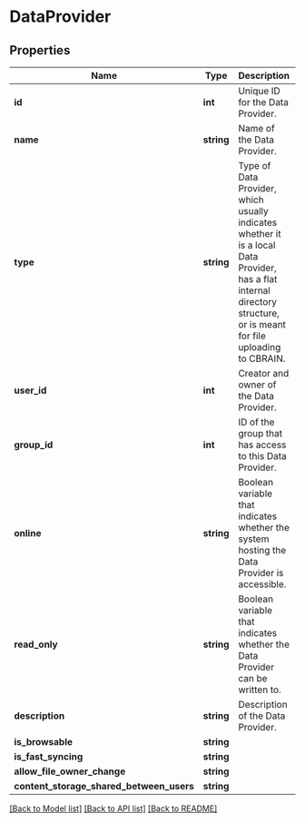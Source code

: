 # DataProvider

## Properties
Name | Type | Description | Notes
------------ | ------------- | ------------- | -------------
**id** | **int** | Unique ID for the Data Provider. | [optional] 
**name** | **string** | Name of the Data Provider. | [optional] 
**type** | **string** | Type of Data Provider, which usually indicates whether it is a local Data Provider, has a flat internal directory structure, or is meant for file uploading to CBRAIN. | [optional] 
**user_id** | **int** | Creator and owner of the Data Provider. | [optional] 
**group_id** | **int** | ID of the group that has access to this Data Provider. | [optional] 
**online** | **string** | Boolean variable that indicates whether the system hosting the Data Provider is accessible. | [optional] 
**read_only** | **string** | Boolean variable that indicates whether the Data Provider can be written to. | [optional] 
**description** | **string** | Description of the Data Provider. | [optional] 
**is_browsable** | **string** |  | [optional] 
**is_fast_syncing** | **string** |  | [optional] 
**allow_file_owner_change** | **string** |  | [optional] 
**content_storage_shared_between_users** | **string** |  | [optional] 

[[Back to Model list]](../README.md#documentation-for-models) [[Back to API list]](../README.md#documentation-for-api-endpoints) [[Back to README]](../README.md)


